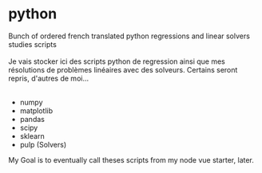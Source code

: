 # python
Bunch of ordered french translated python regressions and linear solvers studies scripts<br><br>
Je vais stocker ici des scripts python de regression ainsi que mes résolutions de problèmes linéaires avec des solveurs. Certains seront repris, d'autres de moi...<br><br>

* numpy<br>
* matplotlib<br>
* pandas<br>
* scipy<br>
* sklearn<br>
* pulp (Solvers)<br>

My Goal is to eventually call theses scripts from my node vue starter, later.<br>

